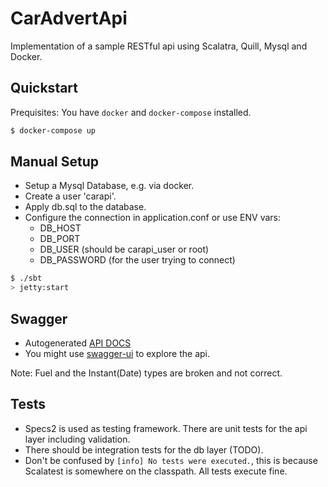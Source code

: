 # CarAdvertApi

Implementation of a sample RESTful api using Scalatra, Quill, Mysql and Docker. 

## Quickstart
Prequisites: You have `docker` and `docker-compose` installed. 

```sh
$ docker-compose up
```

## Manual Setup

* Setup a Mysql Database, e.g. via docker. 
* Create a user 'carapi'.
* Apply db.sql to the database.
* Configure the connection in application.conf or use ENV vars:
  * DB_HOST
  * DB_PORT
  * DB_USER (should be carapi_user or root)
  * DB_PASSWORD (for the user trying to connect)


```sh
$ ./sbt
> jetty:start
```

## Swagger
* Autogenerated [API DOCS](http://localhost:8080/api-docs/swagger.json)
* You might use [swagger-ui](http://swagger.io/swagger-ui/) to explore the api.

Note: Fuel and the Instant(Date) types are broken and not correct.

## Tests
* Specs2 is used as testing framework. There are unit tests for the api layer including validation.
* There should be integration tests for the db layer (TODO).
* Don't be confused by  ``[info] No tests were executed.``, this is because Scalatest is somewhere on the classpath. All tests execute fine.